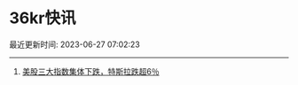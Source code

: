 # 36kr快讯

最近更新时间: 2023-06-27 07:02:23

--- 
1. [美股三大指数集体下跌，特斯拉跌超6％](https://www.36kr.com/newsflashes/2319129160811143) 
